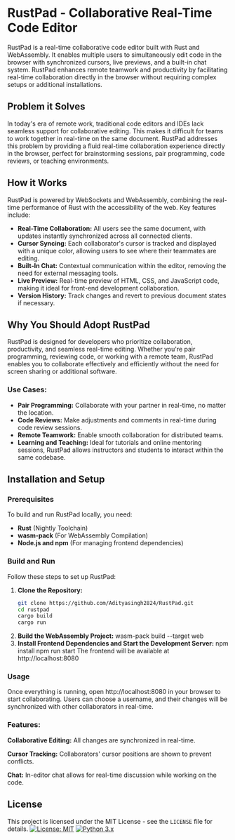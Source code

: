 # RustPad - Collaborative Real-Time Code Editor

RustPad is a real-time collaborative code editor built with Rust and WebAssembly. It enables multiple users to simultaneously edit code in the browser with synchronized cursors, live previews, and a built-in chat system. RustPad enhances remote teamwork and productivity by facilitating real-time collaboration directly in the browser without requiring complex setups or additional installations.

## Problem it Solves

In today's era of remote work, traditional code editors and IDEs lack seamless support for collaborative editing. This makes it difficult for teams to work together in real-time on the same document. RustPad addresses this problem by providing a fluid real-time collaboration experience directly in the browser, perfect for brainstorming sessions, pair programming, code reviews, or teaching environments.

## How it Works

RustPad is powered by WebSockets and WebAssembly, combining the real-time performance of Rust with the accessibility of the web. Key features include:

- **Real-Time Collaboration:** All users see the same document, with updates instantly synchronized across all connected clients.
- **Cursor Syncing:** Each collaborator's cursor is tracked and displayed with a unique color, allowing users to see where their teammates are editing.
- **Built-In Chat:** Contextual communication within the editor, removing the need for external messaging tools.
- **Live Preview:** Real-time preview of HTML, CSS, and JavaScript code, making it ideal for front-end development collaboration.
- **Version History:** Track changes and revert to previous document states if necessary.


## Why You Should Adopt RustPad

RustPad is designed for developers who prioritize collaboration, productivity, and seamless real-time editing. Whether you're pair programming, reviewing code, or working with a remote team, RustPad enables you to collaborate effectively and efficiently without the need for screen sharing or additional software.

### Use Cases:
- **Pair Programming:** Collaborate with your partner in real-time, no matter the location.
- **Code Reviews:** Make adjustments and comments in real-time during code review sessions.
- **Remote Teamwork:** Enable smooth collaboration for distributed teams.
- **Learning and Teaching:** Ideal for tutorials and online mentoring sessions, RustPad allows instructors and students to interact within the same codebase.

## Installation and Setup

### Prerequisites

To build and run RustPad locally, you need:
- **Rust** (Nightly Toolchain)
- **wasm-pack** (For WebAssembly Compilation)
- **Node.js and npm** (For managing frontend dependencies)

### Build and Run

Follow these steps to set up RustPad:

1. **Clone the Repository:**
   ```bash
   git clone https://github.com/Adityasingh2824/RustPad.git
   cd rustpad
   cargo build
   cargo run
2. **Build the WebAssembly Project:**
    wasm-pack build --target web
3. **Install Frontend Dependencies and Start the Development Server:**
   npm install
   npm run start
   The frontend will be available at http://localhost:8080

### Usage
Once everything is running, open http://localhost:8080 in your browser to start collaborating. Users can choose a username, and their changes will be synchronized with other collaborators in real-time.

### Features:

**Collaborative Editing:** All changes are synchronized in real-time.

**Cursor Tracking:** Collaborators' cursor positions are shown to prevent conflicts.

**Chat:** In-editor chat allows for real-time discussion while working on the code.

## License
This project is licensed under the MIT License - see the `LICENSE` file for details.
[![License: MIT](https://img.shields.io/badge/License-MIT-yellow.svg)](https://opensource.org/licenses/MIT)
[![Python 3.x](https://img.shields.io/badge/python-3.x-blue.svg)](https://www.python.org/downloads/)

